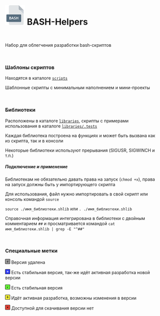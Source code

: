 # <img src="/.img/icon_bash.png"/> BASH-Helpers

<br />

Набор для облегчения разработки bash-скриптов

<br />

### Шаблоны скриптов

Находятся в каталоге [`scripts`](https://github.com/vitalyprohorenko/bash-helpers/tree/master/scripts)

Шаблонные скрипты с минимальным наполнением и мини-проекты

<br />

### Библиотеки

Расположены в каталоге [`libraries`](https://github.com/vitalyprohorenko/bash-helpers/tree/master/libraries), скрипты с примерами использования в каталоге [`libraries/.tests`](https://github.com/vitalyprohorenko/bash-helpers/tree/master/libraries/.tests)

Каждая библиотека построена на функциях и может быть вызвана как из скрипта, так и в консоли

Некоторые библиотеки используют прерывания (SIGUSR, SIGWINCH и т.п.)

##### Подключение и применение

Библиотекам не обязательно давать права на запуск (`chmod +x`), права на запуск должны быть у импортирующего скрипта

Для использования, файл нужно импортировать в свой скрипт или консоль командой `source`

`source ./имя_библиотеки.shlib` или `. ./имя_библиотеки.shlib`

Справочная информация интегрирована в библиотеки с двойным комментарием `##` и просматривается командой `cat имя_библиотеки.shlib | grep -E "^##"`

<br />

### Специальные метки

<img src="/.img/icon_gr.png"/> Версия удалена

<img src="/.img/icon_b.png"/> Есть стабильная версия, так-же идёт активная разработка новой версии

<img src="/.img/icon_g.png"/> Есть стабильная версия

<img src="/.img/icon_y.png"/> Идёт активная разработка, возможны изменения в версии

<img src="/.img/icon_r.png"/> Доступной для скачивания версии нет

